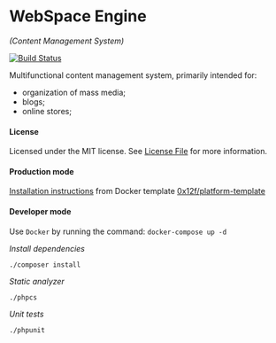 WebSpace Engine
====
_(Content Management System)_

[![Build Status](https://travis-ci.com/0x12f/platform.svg?branch=master)](https://travis-ci.com/0x12f/platform)

Multifunctional content management system,
primarily intended for:
* organization of mass media;
* blogs;
* online stores;

#### License
Licensed under the MIT license. See [License File](LICENSE.md) for more information.

#### Production mode
[Installation instructions](https://github.com/0x12f/platform/wiki/Installation-(Docker)) from Docker template [0x12f/platform-template](https://github.com/0x12f/platform-template)  

#### Developer mode
Use `Docker` by running the command: `docker-compose up -d`

*Install dependencies*
```shell script
./composer install
```

*Static analyzer*
```shell script
./phpcs
```

*Unit tests*
```shell script
./phpunit
```
